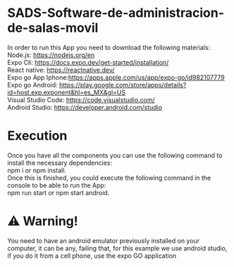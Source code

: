 # SADS-Software-de-administracion-de-salas-movil

In order to run this App you need to download the following materials:
<br>Node.js: https://nodejs.org/en
<br>Expo Cli: https://docs.expo.dev/get-started/installation/
<br>React native: https://reactnative.dev/
<br>Expo go App Iphone:https://apps.apple.com/us/app/expo-go/id982107779
<br>Expo go Android: https://play.google.com/store/apps/details?id=host.exp.exponent&hl=es_MX&gl=US
<br>Visual Studio Code: https://code.visualstudio.com/
<br>Android Studio: https://developer.android.com/studio
# Execution
Once you have all the components you can use the following command to install the necessary dependencies: 
<br>npm i or npm install.
<br>Once this is finished, you could execute the following command in the console to be able to run the App:
<br>npm run start or npm start android.
# ⚠️ Warning!

You need to have an android emulator previously installed on your computer, it can be any, failing that, for this example we use android studio, if you do it from a cell phone, use the expo GO application
